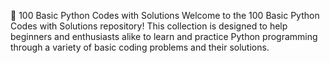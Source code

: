 🐍 100 Basic Python Codes with Solutions
Welcome to the 100 Basic Python Codes with Solutions repository!
This collection is designed to help beginners and enthusiasts alike to learn and practice Python programming 
through a variety of basic coding problems and their solutions.
